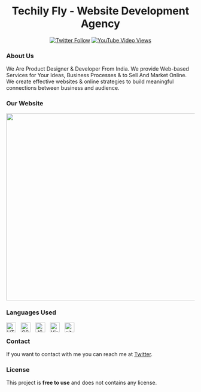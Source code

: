 <div align="center">

<h1>Techily Fly - Website Development Agency</h1>
  
  [![Twitter Follow](https://img.shields.io/twitter/follow/techilyflyofficial?style=social)](https://twitter.com/intent/follow?screen_name=TechilyFly)
  [![YouTube Video Views](https://img.shields.io/youtube/views/SjhiZ_ySGzA?style=social)](https://www.youtube.com/watch?v=S7x6kmiDXZ8)

</div>


### About Us

We Are Product Designer & Developer From India. We provide Web-based Services for Your Ideas, Business Processes & to Sell And Market Online.
We create effective websites & online strategies to build meaningful connections between business and audience.

### Our Website

<img src="https://github.com/techilyflyofficial/TechilyFlyOfficial.github.io/blob/main/readme-images/desktop.png" width="900" height="500" />

### Languages Used


<img align="left" alt="HTML" width="26px" src="https://img.icons8.com/color/344/html-5--v1.png" style="padding-right:10px;" />

<img align="left" alt="CSS" width="26px" src="https://img.icons8.com/color/344/css3.png" style="padding-right:10px;" />

<img align="left" alt="JS" width="26px" src="https://img.icons8.com/color/344/javascript--v1.png" style="padding-right:10px;" />

<img align="left" alt="Visual Studio Code" width="26px" src="https://cdn.jsdelivr.net/gh/devicons/devicon/icons/vscode/vscode-original.svg" style="padding-right:10px;" />

<img align="left" alt="github" width="26px" src="https://img.icons8.com/ios-glyphs/344/github.png" style="padding-right:10px;" />


<br>

### Contact

If you want to contact with me you can reach me at [Twitter](https://www.twitter.com/TechilyFly).

### License

This project is **free to use** and does not contains any license.
